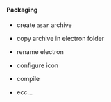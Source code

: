 #### Packaging

- create `asar` archive

- copy archive in electron folder

- rename electron

- configure icon

- compile

- ecc...

<aside class="notes">
</aside>
